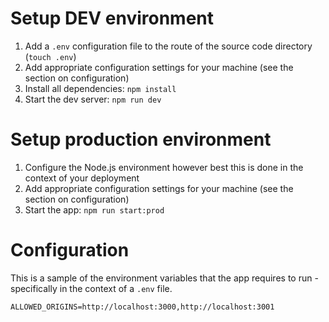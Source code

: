 # Setup DEV environment
1. Add a `.env` configuration file to the route of the source code directory (`touch .env`)
2. Add appropriate configuration settings for your machine (see the section on configuration)
3. Install all dependencies: `npm install`
4. Start the dev server: `npm run dev`

# Setup production environment
1. Configure the Node.js environment however best this is done in the context of your deployment
2. Add appropriate configuration settings for your machine (see the section on configuration)
3. Start the app: `npm run start:prod`

# Configuration
This is a sample of the environment variables that the app requires to run - specifically in the context of a `.env` file.

```
ALLOWED_ORIGINS=http://localhost:3000,http://localhost:3001
```